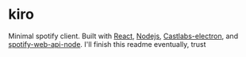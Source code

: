 # kiro
Minimal spotify client. Built with [React](https://github.com/facebook/react), [Nodejs](https://github.com/nodejs/node), [Castlabs-electron](https://github.com/castlabs/electron-releases), and [spotify-web-api-node](https://github.com/thelinmichael/spotify-web-api-node).  I'll finish this readme eventually, trust

